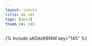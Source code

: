 ```yaml
--- 
layout: sieutv
title: de 145
tags: [detv]
thumb_re: 145
---
```

{% include oADdzK6f4W key="145" %} 
